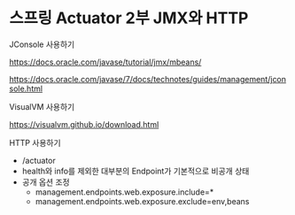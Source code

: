 # 스프링 Actuator 2부 JMX와 HTTP



JConsole 사용하기

<https://docs.oracle.com/javase/tutorial/jmx/mbeans/>

<https://docs.oracle.com/javase/7/docs/technotes/guides/management/jconsole.html>



VisualVM 사용하기

<https://visualvm.github.io/download.html>



HTTP 사용하기

- /actuator
- health와 info를 제외한 대부분의 Endpoint가 기본적으로 비공개 상태
- 공개 옵션 조정
  - management.endpoints.web.exposure.include=*
  - management.endpoints.web.exposure.exclude=env,beans



